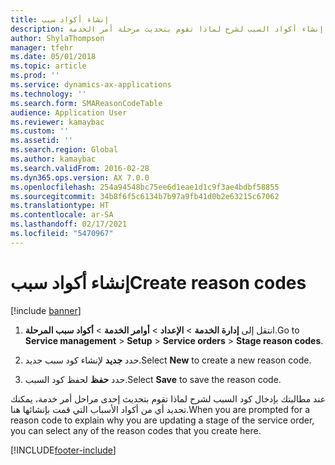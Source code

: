 ```yaml
---
title: إنشاء أكواد سبب
description: يمكنك إنشاء أكواد السبب لشرح لماذا تقوم بتحديث مرحلة أمر الخدمة.
author: ShylaThompson
manager: tfehr
ms.date: 05/01/2018
ms.topic: article
ms.prod: ''
ms.service: dynamics-ax-applications
ms.technology: ''
ms.search.form: SMAReasonCodeTable
audience: Application User
ms.reviewer: kamaybac
ms.custom: ''
ms.assetid: ''
ms.search.region: Global
ms.author: kamaybac
ms.search.validFrom: 2016-02-28
ms.dyn365.ops.version: AX 7.0.0
ms.openlocfilehash: 254a94548bc75ee6d1eae1d1c9f3ae4bdbf58855
ms.sourcegitcommit: 34b8f6f5c6134b7b97a9fb41d0b2e63215c67062
ms.translationtype: HT
ms.contentlocale: ar-SA
ms.lasthandoff: 02/17/2021
ms.locfileid: "5470967"
---
```

# <a name="create-reason-codes"></a><span data-ttu-id="f96e2-103">إنشاء أكواد سبب</span><span class="sxs-lookup"><span data-stu-id="f96e2-103">Create reason codes</span></span>

[!include [banner](../includes/banner.md)]

1. <span data-ttu-id="f96e2-104">انتقل إلى **إدارة الخدمة** \> **الإعداد** \> **أوامر الخدمة** \> **أكواد سبب المرحلة**.</span><span class="sxs-lookup"><span data-stu-id="f96e2-104">Go to **Service management** \> **Setup** \> **Service orders** \> **Stage reason codes**.</span></span>

1. <span data-ttu-id="f96e2-105">حدد **جديد** لإنشاء كود سبب جديد.</span><span class="sxs-lookup"><span data-stu-id="f96e2-105">Select **New** to create a new reason code.</span></span>

1. <span data-ttu-id="f96e2-106">حدد **حفظ** لحفظ كود السبب.</span><span class="sxs-lookup"><span data-stu-id="f96e2-106">Select **Save** to save the reason code.</span></span>

<span data-ttu-id="f96e2-107">عند مطالبتك بإدخال كود السبب لشرح لماذا تقوم بتحديث إحدى مراحل أمر خدمة، يمكنك تحديد أي من أكواد الأسباب التي قمت بإنشائها هنا.</span><span class="sxs-lookup"><span data-stu-id="f96e2-107">When you are prompted for a reason code to explain why you are updating a stage of the service order, you can select any of the reason codes that you create here.</span></span>

[!INCLUDE[footer-include](../../includes/footer-banner.md)]

